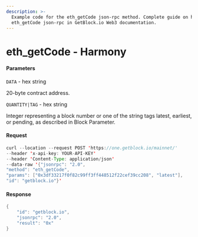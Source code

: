 ```yaml
---
description: >-
  Example code for the eth_getCode json-rpc method. Сomplete guide on how to use
  eth_getCode json-rpc in GetBlock.io Web3 documentation.
---
```


# eth\_getCode - Harmony

#### Parameters

`DATA` - hex string

20-byte contract address.

`QUANTITY|TAG` - hex string

Integer representing a block number or one of the string tags latest, earliest, or pending, as described in Block Parameter.

#### Request

```java
curl --location --request POST 'https://one.getblock.io/mainnet/' 
--header 'x-api-key: YOUR-API-KEY' 
--header 'Content-Type: application/json' 
--data-raw '{"jsonrpc": "2.0",
"method": "eth_getCode",
"params": ["0x3df33217f0f82c99ff3ff448512f22cef39cc208", "latest"],
"id": "getblock.io"}'
```

#### Response

```java
{
    "id": "getblock.io",
    "jsonrpc": "2.0",
    "result": "0x"
}
```
